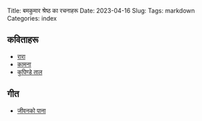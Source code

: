 Title: बमकुमार श्रेष्ठ का रचनाहरू
Date: 2023-04-16
Slug:
Tags: markdown
Categories: index

## कविताहरू
* [रारा](poems/rara/index.html)
* [कामना](poems/kaamana/index.html)
* [कुपिण्डे ताल](poems/kupinde/index.html)

## गीत
* [जीवनको पाना](songs/jeevan_ko_paana/index.html)